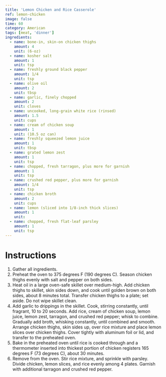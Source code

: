 ```yaml
---
title: 'Lemon Chicken and Rice Casserole'
ref: lemon-chicken
image: false
time: 60
category: American
tags: [meat, 'dinner']
ingredients:
  - name: bone-in, skin-on chicken thighs
    amount: 4
    unit: (6-oz)
  - name: kosher salt
    amount: 1
    unit: tsp
  - name: freshly ground black pepper
    amount: 1/4
    unit: tsp
  - name: olive oil
    amount: 2
    unit: tbsp
  - name: garlic, finely chopped
    amount: 2
    unit: cloves
  - name: uncooked, long-grain white rice (rinsed)
    amount: 1.5
    unit: cups
  - name: cream of chicken soup
    amount: 1
    unit: (10.5 oz can)
  - name: freshly squeezed lemon juice
    amount: 1
    unit: tbsp
  - name: grated lemon zest
    amount: 1
    unit: tsp
  - name: chopped, fresh tarragon, plus more for garnish
    amount: 1
    unit: tsp
  - name: crushed red pepper, plus more for garnish
    amount: 1/4
    unit: tsp
  - name: chicken broth
    amount: 2
    unit: cups
  - name: lemon (sliced into 1/8-inch thick slices)
    amount: 1
    unit:
  - name: chopped, fresh flat-leaf parsley
    amount: 1
    unit: tsp
---
```


# Instructions
1. Gather all ingredients.
2. Preheat the oven to 375 degrees F (190 degrees C). Season chicken thighs evenly with salt
and pepper on both sides.
3. Heat oil in a large oven-safe skillet over medium-high. Add chicken thighs to skillet, skin
sides down, and cook until golden brown on both sides, about 8 minutes total. Transfer chicken
thighs to a plate; set aside. Do not wipe skillet clean.
4. Add garlic to drippings in the skillet. Cook, stirring constantly, until fragrant, 10 to 20 seconds.
Add rice, cream of chicken soup, lemon juice, lemon zest, tarragon, and crushed red pepper;
whisk to combine. Gradually add broth, whisking constantly, until combined and smooth.
Arrange chicken thighs, skin sides up, over rice mixture and place lemon slices over chicken
thighs. Cover tightly with aluminum foil or lid, and transfer to the preheated oven.
5. Bake in the preheated oven until rice is cooked through and a thermometer inserted into
thickest portion of chicken registers 165 degrees F (73 degrees C), about 30 minutes.
6. Remove from the oven. Stir rice mixture, and sprinkle with parsley. Divide chicken, lemon
slices, and rice evenly among 4 plates. Garnish with
additional tarragon and crushed red pepper.
